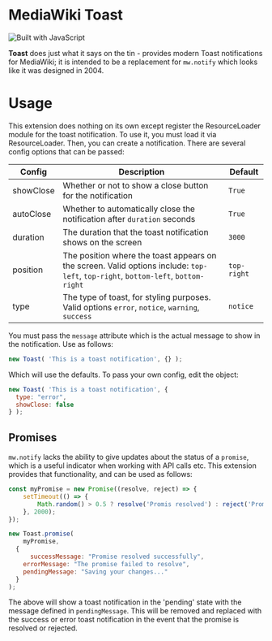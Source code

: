 # MediaWiki Toast
![Built with JavaScript](https://img.shields.io/badge/Built%20with-JavaScript-red?style=for-the-badge&logo=javascript)

**Toast** does just what it says on the tin - provides modern Toast notifications for MediaWiki; it is intended to be a replacement for `mw.notify` which looks like it was designed in 2004.

# Usage

This extension does nothing on its own except register the ResourceLoader module for the toast notification. To use it, you must load it via ResourceLoader. Then, you can create a notification. There are several config options that can be passed:

| Config    | Description                                                                                                                       | Default     |
| --------- | --------------------------------------------------------------------------------------------------------------------------------- | ----------- |
| showClose | Whether or not to show a close button for the notification                                                                        | `True`      |
| autoClose | Whether to automatically close the notification after `duration` seconds                                                          | `True`      |
| duration  | The duration that the toast notification shows on the screen                                                                      | `3000`      |
| position  | The position where the toast appears on the screen. Valid options include: `top-left`, `top-right`, `bottom-left`, `bottom-right` | `top-right` |
| type      | The type of toast, for styling purposes. Valid options `error`, `notice`, `warning`, `success`                                    | `notice`    |

You must pass the `message` attribute which is the actual message to show in the notification. Use as follows:
```js
new Toast( 'This is a toast notification', {} );
```

Which will use the defaults. To pass your own config, edit the object:
```js
new Toast( 'This is a toast notification', {
  type: "error",
  showClose: false
} );
```

## Promises
`mw.notify` lacks the ability to give updates about the status of a `promise`, which is a useful indicator when working with API calls etc.
This extension provides that functionality, and can be used as follows:
```js
const myPromise = new Promise((resolve, reject) => {
    setTimeout(() => {
        Math.random() > 0.5 ? resolve('Promis resolved') : reject('Promise failed');
    }, 2000);
});

new Toast.promise(
	myPromise,
  {
	  successMessage: "Promise resolved successfully",
    errorMessage: "The promise failed to resolve",
    pendingMessage: "Saving your changes..."
  }
);
```
The above will show a toast notification in the 'pending' state with the message defined in `pendingMessage`. This will be removed
and replaced with the success or error toast notification in the event that the promise is resolved or rejected.
